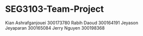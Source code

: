 # SEG3103-Team-Project
Kian Ashrafganjouei 300173780
Rabih Daoud 300164191
Jeyason Jeyaparan 300165084
Jerry Nguyen 300198368
